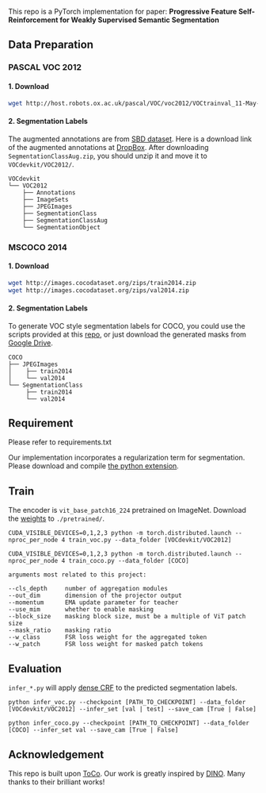This repo is a PyTorch implementation for paper: **Progressive Feature Self-Reinforcement for Weakly Supervised Semantic Segmentation**

## Data Preparation

### PASCAL VOC 2012

#### 1. Download

``` bash
wget http://host.robots.ox.ac.uk/pascal/VOC/voc2012/VOCtrainval_11-May-2012.tar
```
#### 2. Segmentation Labels

The augmented annotations are from [SBD dataset](http://home.bharathh.info/pubs/codes/SBD/download.html). Here is a download link of the augmented annotations at
[DropBox](https://www.dropbox.com/s/oeu149j8qtbs1x0/SegmentationClassAug.zip?dl=0). After downloading ` SegmentationClassAug.zip `, you should unzip it and move it to `VOCdevkit/VOC2012/`. 

```
VOCdevkit
└── VOC2012
    ├── Annotations
    ├── ImageSets
    ├── JPEGImages
    ├── SegmentationClass
    ├── SegmentationClassAug
    └── SegmentationObject
```

### MSCOCO 2014

#### 1. Download
``` bash
wget http://images.cocodataset.org/zips/train2014.zip
wget http://images.cocodataset.org/zips/val2014.zip
```

#### 2. Segmentation Labels

To generate VOC style segmentation labels for COCO, you could use the scripts provided at this [repo](https://github.com/alicranck/coco2voc), or just download the generated masks from [Google Drive](https://drive.google.com/file/d/147kbmwiXUnd2dW9_j8L5L0qwFYHUcP9I/view?usp=share_link).

```
COCO
├── JPEGImages
│    ├── train2014
│    └── val2014
└── SegmentationClass
     ├── train2014
     └── val2014
```


## Requirement

Please refer to requirements.txt

Our implementation incorporates a regularization term for segmentation. Please download and compile [the python extension](https://github.com/meng-tang/rloss/tree/master/pytorch#build-python-extension-module).


## Train

The encoder is `vit_base_patch16_224` pretrained on ImageNet. Download the [weights](https://github.com/rwightman/pytorch-image-models/releases/download/v0.1-vitjx/jx_vit_base_p16_224-80ecf9dd.pth) to `./pretrained/`. 

```
CUDA_VISIBLE_DEVICES=0,1,2,3 python -m torch.distributed.launch --nproc_per_node 4 train_voc.py --data_folder [VOCdevkit/VOC2012]
```
```
CUDA_VISIBLE_DEVICES=0,1,2,3 python -m torch.distributed.launch --nproc_per_node 4 train_coco.py --data_folder [COCO]
```

```
arguments most related to this project:

--cls_depth     number of aggregation modules
--out_dim       dimension of the projector output
--momentum      EMA update parameter for teacher
--use_mim       whether to enable masking
--block_size    masking block size, must be a multiple of ViT patch size
--mask_ratio    masking ratio
--w_class       FSR loss weight for the aggregated token
--w_patch       FSR loss weight for masked patch tokens
```

## Evaluation

`infer_*.py` will apply [dense CRF](https://github.com/lucasb-eyer/pydensecrf) to the predicted segmentation labels. 

```
python infer_voc.py --checkpoint [PATH_TO_CHECKPOINT] --data_folder [VOCdevkit/VOC2012] --infer_set [val | test] --save_cam [True | False]
```
```
python infer_coco.py --checkpoint [PATH_TO_CHECKPOINT] --data_folder [COCO] --infer_set val --save_cam [True | False]
```

## Acknowledgement

This repo is built upon [ToCo](https://github.com/rulixiang/ToCo). 
Our work is greatly inspired by [DINO](https://github.com/facebookresearch/dino). 
Many thanks to their brilliant works! 
